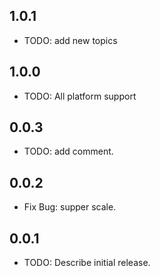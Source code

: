 ## 1.0.1

* TODO: add new topics

## 1.0.0

* TODO: All platform support

## 0.0.3

* TODO: add comment.

## 0.0.2

* Fix Bug: supper scale.

## 0.0.1

* TODO: Describe initial release.
